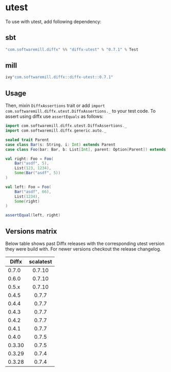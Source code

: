# utest

To use with utest, add following dependency:

## sbt

```scala
"com.softwaremill.diffx" %% "diffx-utest" % "0.7.1" % Test
```

## mill

```scala
ivy"com.softwaremill.diffx::diffx-utest::0.7.1"
```

## Usage

Then, mixin `DiffxAssertions` trait or add `import com.softwaremill.diffx.utest.DiffxAssertions._` to your test code.
To assert using diffx use `assertEquals` as follows:

```scala
import com.softwaremill.diffx.utest.DiffxAssertions._
import com.softwaremill.diffx.generic.auto._

sealed trait Parent
case class Bar(s: String, i: Int) extends Parent
case class Foo(bar: Bar, b: List[Int], parent: Option[Parent]) extends Parent

val right: Foo = Foo(
    Bar("asdf", 5),
    List(123, 1234),
    Some(Bar("asdf", 5))
)

val left: Foo = Foo(
    Bar("asdf", 66),
    List(1234),
    Some(right)
)

assertEqual(left, right)
```

## Versions matrix

Below table shows past Diffx releases with the corresponding utest version they were build with.
For newer versions checkout the release changelog.

| Diffx  | scalatest |
|--------|:---------:|
| 0.7.0  |  0.7.10   |
| 0.6.0  |  0.7.10   |
| 0.5.x  |  0.7.10   |
| 0.4.5  |   0.7.7   |
| 0.4.4  |   0.7.7   |
| 0.4.3  |   0.7.7   |
| 0.4.2  |   0.7.7   |
| 0.4.1  |   0.7.7   |
| 0.4.0  |   0.7.5   |
| 0.3.30 |   0.7.5   |
| 0.3.29 |   0.7.4   |
| 0.3.28 |   0.7.4   |

